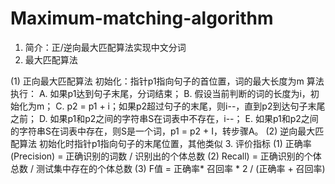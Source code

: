 # Maximum-matching-algorithm
1. 简介：正/逆向最大匹配算法实现中文分词
2. 最大匹配算法

  (1) 正向最大匹配算法
  初始化：指针p1指向句子的首位置，词的最大长度为m
  算法执行：
  A.	如果p1达到句子末尾，分词结束；
  B.	假设当前判断的词的长度为i，初始化为m；
  C.	p2 = p1 + i；如果p2超过句子的末尾，则i--，直到p2到达句子末尾之前；
  D.	如果p1和p2之间的字符串S在词表中不存在，i--；
  E.	如果p1和p2之间的字符串S在词表中存在，则S是一个词，p1 = p2 + I，转步骤A。
  (2) 逆向最大匹配算法
  初始化时指针p1指向句子的末尾位置，其他类似
3. 评价指标
 (1) 正确率(Precision) = 正确识别的词数 /  识别出的个体总数
 (2) Recall) = 正确识别的个体总数 /  测试集中存在的个体总数
 (3) F值 = 正确率* 召回率 * 2 / (正确率 + 召回率)

